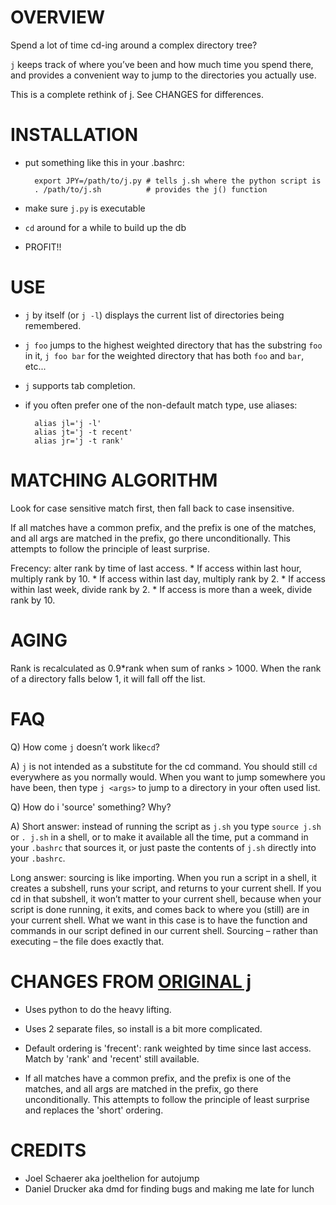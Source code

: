 # OVERVIEW

Spend a lot of time cd-ing around a complex directory tree?

`j` keeps track of where you’ve been and how much time you spend there, and provides a convenient way to jump to the directories you actually use.

This is a complete rethink of [j](http://github.com/rupa/j/). See CHANGES for differences.

# INSTALLATION

* put something like this in your .bashrc:

        export JPY=/path/to/j.py # tells j.sh where the python script is
        . /path/to/j.sh          # provides the j() function

* make sure `j.py` is executable
* `cd` around for a while to build up the db
* PROFIT!!

# USE

* `j` by itself (or `j -l`) displays the current list of directories being remembered.

* `j foo` jumps to the highest weighted directory that has the substring `foo` in it, `j foo bar` for the weighted directory that has both `foo` and `bar`, etc...

* `j` supports tab completion.

* if you often prefer one of the non-default match type, use aliases:

        alias jl='j -l'
        alias jt='j -t recent'
        alias jr='j -t rank'

# MATCHING ALGORITHM

Look for case sensitive match first, then fall back to case insensitive.

If all matches have a common prefix, and the prefix is one of the matches, and all args are matched in the prefix, go there unconditionally. This attempts to follow the principle of least surprise.

Frecency: alter rank by time of last access.
    * If access within last hour, multiply rank by 10.
    * If access within last day, multiply rank by 2.
    * If access within last week, divide rank by 2.
    * If access is more than a week, divide rank by 10.

# AGING

Rank is recalculated as 0.9*rank when sum of ranks > 1000.
When the rank of a directory falls below 1, it will fall off the list.

# FAQ

Q) How come `j` doesn’t work like`cd`?

A) `j` is not intended as a substitute for the cd command. You should still `cd` everywhere as you normally would. When you want to jump somewhere you have been, then type `j <args>` to jump to a directory in your often used list.

Q) How do i 'source' something? Why?

A) Short answer: instead of running the script as `j.sh` you type `source j.sh` or `. j.sh` in a shell, or to make it available all the time, put a command in your `.bashrc` that sources it, or just paste the contents of `j.sh` directly into your `.bashrc`.

Long answer: sourcing is like importing. When you run a script in a shell, it creates a subshell, runs your script, and returns to your current shell. If you cd in that subshell, it won’t matter to your current shell, because when your script is done running, it exits, and comes back to where you (still) are in your current shell. What we want in this case is to have the function and commands in our script defined in our current shell. Sourcing – rather than executing – the file does exactly that.

# CHANGES FROM [ORIGINAL j](http://github.com/rupa/j/)

* Uses python to do the heavy lifting.

* Uses 2 separate files, so install is a bit more complicated.

* Default ordering is 'frecent': rank weighted by time since last access. Match by 'rank' and 'recent' still available.

* If all matches have a common prefix, and the prefix is one of the matches, and all args are matched in the prefix, go there unconditionally. This attempts to follow the principle of least surprise and replaces the 'short' ordering.

# CREDITS

* Joel Schaerer aka joelthelion for autojump
* Daniel Drucker aka dmd for finding bugs and making me late for lunch
